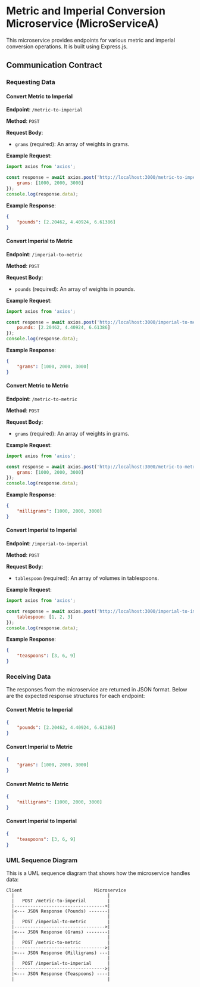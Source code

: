 # Metric and Imperial Conversion Microservice (MicroServiceA)

This microservice provides endpoints for various metric and imperial conversion operations. It is built using Express.js.

## Communication Contract

### Requesting Data

#### Convert Metric to Imperial

**Endpoint**: `/metric-to-imperial`

**Method**: `POST`

**Request Body**:
- `grams` (required): An array of weights in grams.

**Example Request**:
```javascript
import axios from 'axios';

const response = await axios.post('http://localhost:3000/metric-to-imperial', {
    grams: [1000, 2000, 3000]
});
console.log(response.data);
```

**Example Response**:
```json
{
    "pounds": [2.20462, 4.40924, 6.61386]
}
```

#### Convert Imperial to Metric

**Endpoint**: `/imperial-to-metric`

**Method**: `POST`

**Request Body**:
- `pounds` (required): An array of weights in pounds.

**Example Request**:
```javascript
import axios from 'axios';

const response = await axios.post('http://localhost:3000/imperial-to-metric', {
    pounds: [2.20462, 4.40924, 6.61386]
});
console.log(response.data);
```

**Example Response**:
```json
{
    "grams": [1000, 2000, 3000]
}
```

#### Convert Metric to Metric

**Endpoint**: `/metric-to-metric`

**Method**: `POST`

**Request Body**:
- `grams` (required): An array of weights in grams.

**Example Request**:
```javascript
import axios from 'axios';

const response = await axios.post('http://localhost:3000/metric-to-metric', {
    grams: [1000, 2000, 3000]
});
console.log(response.data);
```

**Example Response**:
```json
{
    "milligrams": [1000, 2000, 3000]
}
```

#### Convert Imperial to Imperial

**Endpoint**: `/imperial-to-imperial`

**Method**: `POST`

**Request Body**:
- `tablespoon` (required): An array of volumes in tablespoons.

**Example Request**:
```javascript
import axios from 'axios';

const response = await axios.post('http://localhost:3000/imperial-to-imperial', {
    tablespoon: [1, 2, 3]
});
console.log(response.data);
```

**Example Response**:
```json
{
    "teaspoons": [3, 6, 9]
}
```

### Receiving Data

The responses from the microservice are returned in JSON format. Below are the expected response structures for each endpoint:

#### Convert Metric to Imperial
```json
{
    "pounds": [2.20462, 4.40924, 6.61386]
}
```

#### Convert Imperial to Metric
```json
{
    "grams": [1000, 2000, 3000]
}
```

#### Convert Metric to Metric
```json
{
    "milligrams": [1000, 2000, 3000]
}
```

#### Convert Imperial to Imperial
```json
{
    "teaspoons": [3, 6, 9]
}
```

### UML Sequence Diagram

This is a UML sequence diagram that shows how the microservice handles data:

```
Client                           Microservice
  |                                   |
  |   POST /metric-to-imperial        |
  |---------------------------------->|
  |<--- JSON Response (Pounds) -------|
  |                                   |
  |   POST /imperial-to-metric        |
  |---------------------------------->|
  |<--- JSON Response (Grams) --------|
  |                                   |
  |   POST /metric-to-metric          |
  |---------------------------------->|
  |<--- JSON Response (Milligrams) ---|
  |                                   |
  |   POST /imperial-to-imperial      |
  |---------------------------------->|
  |<--- JSON Response (Teaspoons) ----|
  |                                   |
